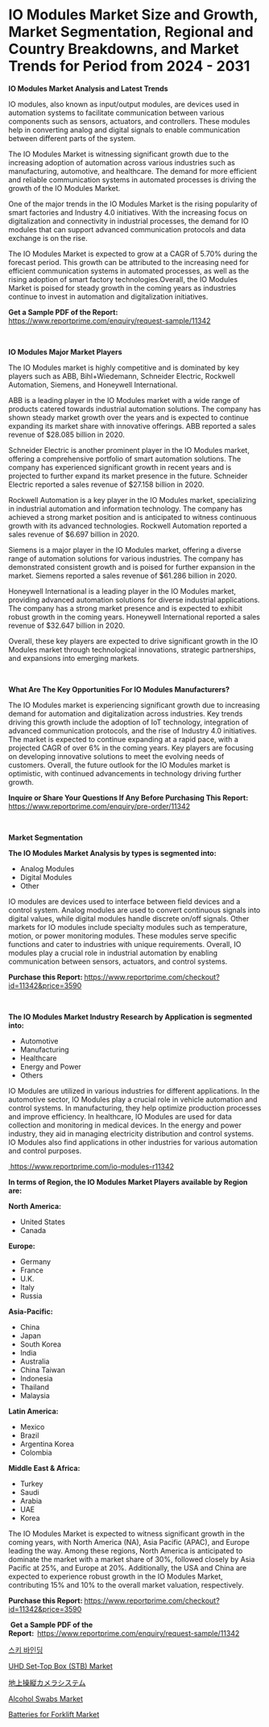 <p><h1>IO Modules Market Size and Growth, Market Segmentation, Regional and Country Breakdowns, and Market Trends for Period from 2024 -  2031</h1></p><p><strong>IO Modules Market Analysis and Latest Trends</strong></p>
<p><p>IO modules, also known as input/output modules, are devices used in automation systems to facilitate communication between various components such as sensors, actuators, and controllers. These modules help in converting analog and digital signals to enable communication between different parts of the system.</p><p>The IO Modules Market is witnessing significant growth due to the increasing adoption of automation across various industries such as manufacturing, automotive, and healthcare. The demand for more efficient and reliable communication systems in automated processes is driving the growth of the IO Modules Market.</p><p>One of the major trends in the IO Modules Market is the rising popularity of smart factories and Industry 4.0 initiatives. With the increasing focus on digitalization and connectivity in industrial processes, the demand for IO modules that can support advanced communication protocols and data exchange is on the rise.</p><p>The IO Modules Market is expected to grow at a CAGR of 5.70% during the forecast period. This growth can be attributed to the increasing need for efficient communication systems in automated processes, as well as the rising adoption of smart factory technologies.Overall, the IO Modules Market is poised for steady growth in the coming years as industries continue to invest in automation and digitalization initiatives.</p></p>
<p><strong>Get a Sample PDF of the Report:&nbsp;</strong> <a href="https://www.reportprime.com/enquiry/request-sample/11342">https://www.reportprime.com/enquiry/request-sample/11342</a></p>
<p>&nbsp;</p>
<p><strong>IO Modules Major Market Players</strong></p>
<p><p>The IO Modules market is highly competitive and is dominated by key players such as ABB, Bihl+Wiedemann, Schneider Electric, Rockwell Automation, Siemens, and Honeywell International. </p><p>ABB is a leading player in the IO Modules market with a wide range of products catered towards industrial automation solutions. The company has shown steady market growth over the years and is expected to continue expanding its market share with innovative offerings. ABB reported a sales revenue of $28.085 billion in 2020.</p><p>Schneider Electric is another prominent player in the IO Modules market, offering a comprehensive portfolio of smart automation solutions. The company has experienced significant growth in recent years and is projected to further expand its market presence in the future. Schneider Electric reported a sales revenue of $27.158 billion in 2020.</p><p>Rockwell Automation is a key player in the IO Modules market, specializing in industrial automation and information technology. The company has achieved a strong market position and is anticipated to witness continuous growth with its advanced technologies. Rockwell Automation reported a sales revenue of $6.697 billion in 2020.</p><p>Siemens is a major player in the IO Modules market, offering a diverse range of automation solutions for various industries. The company has demonstrated consistent growth and is poised for further expansion in the market. Siemens reported a sales revenue of $61.286 billion in 2020.</p><p>Honeywell International is a leading player in the IO Modules market, providing advanced automation solutions for diverse industrial applications. The company has a strong market presence and is expected to exhibit robust growth in the coming years. Honeywell International reported a sales revenue of $32.647 billion in 2020. </p><p>Overall, these key players are expected to drive significant growth in the IO Modules market through technological innovations, strategic partnerships, and expansions into emerging markets.</p></p>
<p>&nbsp;</p>
<p><strong>What Are The Key Opportunities For IO Modules Manufacturers?</strong></p>
<p><p>The IO Modules market is experiencing significant growth due to increasing demand for automation and digitalization across industries. Key trends driving this growth include the adoption of IoT technology, integration of advanced communication protocols, and the rise of Industry 4.0 initiatives. The market is expected to continue expanding at a rapid pace, with a projected CAGR of over 6% in the coming years. Key players are focusing on developing innovative solutions to meet the evolving needs of customers. Overall, the future outlook for the IO Modules market is optimistic, with continued advancements in technology driving further growth.</p></p>
<p><strong>Inquire or Share Your Questions If Any Before Purchasing This Report:</strong> <a href="https://www.reportprime.com/enquiry/pre-order/11342">https://www.reportprime.com/enquiry/pre-order/11342</a></p>
<p>&nbsp;</p>
<p><strong>Market Segmentation</strong></p>
<p><strong>The IO Modules Market Analysis by types is segmented into:</strong></p>
<p><ul><li>Analog Modules</li><li>Digital Modules</li><li>Other</li></ul></p>
<p><p>IO modules are devices used to interface between field devices and a control system. Analog modules are used to convert continuous signals into digital values, while digital modules handle discrete on/off signals. Other markets for IO modules include specialty modules such as temperature, motion, or power monitoring modules. These modules serve specific functions and cater to industries with unique requirements. Overall, IO modules play a crucial role in industrial automation by enabling communication between sensors, actuators, and control systems.</p></p>
<p><strong>Purchase this Report:&nbsp;</strong><a href="https://www.reportprime.com/checkout?id=11342&price=3590">https://www.reportprime.com/checkout?id=11342&price=3590</a></p>
<p>&nbsp;</p>
<p><strong>The IO Modules Market Industry Research by Application is segmented into:</strong></p>
<p><ul><li>Automotive</li><li>Manufacturing</li><li>Healthcare</li><li>Energy and Power</li><li>Others</li></ul></p>
<p><p>IO Modules are utilized in various industries for different applications. In the automotive sector, IO Modules play a crucial role in vehicle automation and control systems. In manufacturing, they help optimize production processes and improve efficiency. In healthcare, IO Modules are used for data collection and monitoring in medical devices. In the energy and power industry, they aid in managing electricity distribution and control systems. IO Modules also find applications in other industries for various automation and control purposes.</p></p>
<p><a href="https://www.reportprime.com/io-modules-r11342">&nbsp;https://www.reportprime.com/io-modules-r11342</a></p>
<p><strong>In terms of Region, the IO Modules Market Players available by Region are:</strong></p>
<p>
    <p> <strong> North America: </strong>
        <ul>
            <li>United States</li>
            <li>Canada</li>
        </ul>
        </p> 
    <p> <strong> Europe: </strong>
        <ul>
            <li>Germany</li>
            <li>France</li>
            <li>U.K.</li>
            <li>Italy</li>
            <li>Russia</li>
        </ul>
        </p> 
    <p> <strong> Asia-Pacific: </strong>
        <ul>
            <li>China</li>
            <li>Japan</li>
            <li>South Korea</li>
            <li>India</li>
            <li>Australia</li>
            <li>China Taiwan</li>
            <li>Indonesia</li>
            <li>Thailand</li>
            <li>Malaysia</li>
        </ul>
        </p> 
    <p> <strong> Latin America: </strong>
        <ul>
            <li>Mexico</li>
            <li>Brazil</li>
            <li>Argentina Korea</li>
            <li>Colombia</li>
        </ul>
        </p> 
    <p> <strong> Middle East & Africa: </strong>
        <ul>
            <li>Turkey</li>
            <li>Saudi</li>
            <li>Arabia</li>
            <li>UAE</li>
            <li>Korea</li>
        </ul>
    </p>
    </p>
<p><p>The IO Modules Market is expected to witness significant growth in the coming years, with North America (NA), Asia Pacific (APAC), and Europe leading the way. Among these regions, North America is anticipated to dominate the market with a market share of 30%, followed closely by Asia Pacific at 25%, and Europe at 20%. Additionally, the USA and China are expected to experience robust growth in the IO Modules Market, contributing 15% and 10% to the overall market valuation, respectively.</p></p>
<p><strong>Purchase this Report: </strong><a href="https://www.reportprime.com/checkout?id=11342&price=3590">https://www.reportprime.com/checkout?id=11342&price=3590</a></p>
<p>&nbsp;<strong>Get a Sample PDF of the Report:&nbsp;&nbsp;</strong><a href="https://www.reportprime.com/enquiry/request-sample/11342">https://www.reportprime.com/enquiry/request-sample/11342</a></p>
<p><strong></strong></p>
<p><p><a href="https://github.com/joannescott9078/Market-Research-Report-List-1/blob/main/877035176803.md">스키 바인딩</a></p><p><a href="https://issuu.com/reportprime-2/docs/uhd-set-top-box-stb-market-size-2030.pptx">UHD Set-Top Box (STB) Market</a></p><p><a href="https://github.com/vtbvgl20191192/Market-Research-Report-List-2/blob/main/982055482550.md">地上操縦カメラシステム</a></p><p><a href="https://www.linkedin.com/pulse/alcohol-swabs-market-size-reveals-best-marketing-channels-9n8ac">Alcohol Swabs Market</a></p><p><a href="https://github.com/MyrticeDare2023/Market-Research-Report-List-1/blob/main/batteries-for-forklift-market.md">Batteries for Forklift Market</a></p></p>